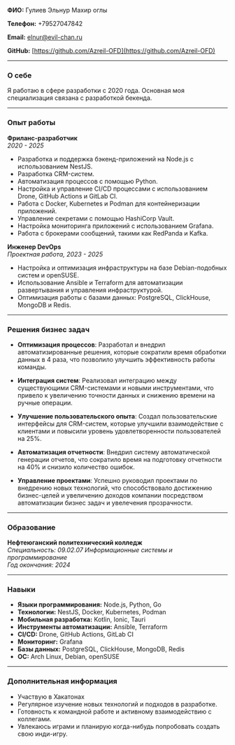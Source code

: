 **ФИО:** Гулиев Эльнур Махир оглы

**Телефон:** +79527047842 

**Email:** elnur@evil-chan.ru  

**GitHub:** [https://github.com/Azreil-OFD](https://github.com/Azreil-OFD)

---

### О себе

Я работаю в сфере разработки с 2020 года. Основная моя специализация связана с разработкой бекенда.

---

### Опыт работы

**Фриланс-разработчик**  
*2020 - 2025*  
- Разработка и поддержка бэкенд-приложений на Node.js с использованием NestJS.
- Разработка CRM-систем.
- Автоматизация процессов с помощью Python.
- Настройка и управление CI/CD процессами с использованием Drone, GitHub Actions и GitLab CI.
- Работа с Docker, Kubernetes и Podman для контейнеризации приложений.
- Управление секретами с помощью HashiCorp Vault.
- Настройка мониторинга приложений с использованием Grafana.
- Работа с брокерами сообщений, такими как RedPanda и Kafka.

**Инженер DevOps**  
*Проектная работа, 2023 - 2025*
- Настройка и оптимизация инфраструктуры на базе Debian-подобных систем и openSUSE.
- Использование Ansible и Terraform для автоматизации развертывания и управления инфраструктурой.
- Оптимизация работы с базами данных: PostgreSQL, ClickHouse, MongoDB и Redis.

---

### Решения бизнес задач

- **Оптимизация процессов**: Разработал и внедрил автоматизированные решения, которые сократили время обработки данных в 4 раза, что позволило улучшить эффективность работы команды.
  
- **Интеграция систем**: Реализовал интеграцию между существующими CRM-системами и новыми инструментами, что привело к увеличению точности данных и снижению времени на ручные операции.

- **Улучшение пользовательского опыта**: Создал пользовательские интерфейсы для CRM-систем, которые улучшили взаимодействие с клиентами и повысили уровень удовлетворенности пользователей на 25%.

- **Автоматизация отчетности**: Внедрил систему автоматической генерации отчетов, что сократило время на подготовку отчетности на 40% и снизило количество ошибок.

- **Управление проектами**: Успешно руководил проектами по внедрению новых технологий, что способствовало достижению бизнес-целей и увеличению доходов компании посредством автоматизации бизнес задач и увелечения прозрачности.

---

### Образование

**Нефтеюганский политехнический колледж**  
*Специальность: 09.02.07 Информационные системы и программирование*  
*Год окончания: 2024*

---

### Навыки

- **Языки программирования:** Node.js, Python, Go
- **Технологии:** NestJS, Docker, Kubernetes, Podman
- **Мобильная разработка:** Kotlin, Ionic, Tauri
- **Инструменты автоматизации:** Ansible, Terraform
- **CI/CD:** Drone, GitHub Actions, GitLab CI
- **Мониторинг:** Grafana
- **Базы данных:** PostgreSQL, ClickHouse, MongoDB, Redis
- **ОС:** Arch Linux, Debian, openSUSE

---

### Дополнительная информация

- Участвую в Хакатонах
- Регулярное изучение новых технологий и подходов в разработке.
- Готовность к командной работе и активному взаимодействию с коллегами.
- Увлекаюсь играми и планирую когда-нибудь попробовать создать свою инди-игру.
